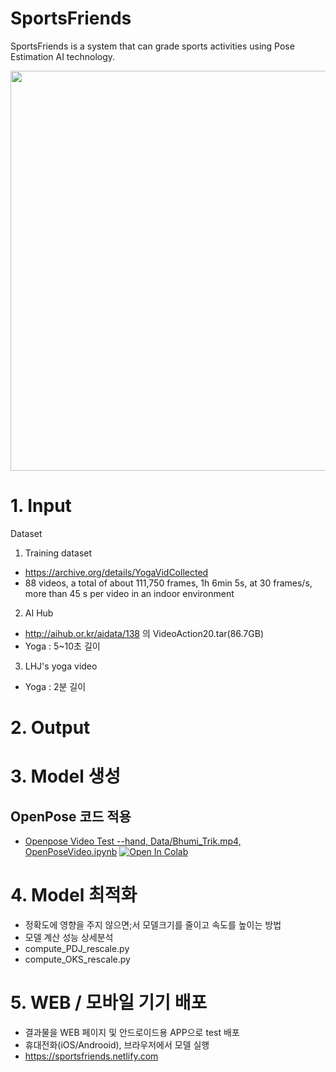 # SportsFriends
SportsFriends is a system that can grade sports activities using Pose Estimation AI technology.

<p align="center">
  <img src="Docs/AIFlex9.gif" width="640"/>
</p>

# 1. Input
Dataset 
1) Training dataset 
-	https://archive.org/details/YogaVidCollected 
-	88 videos, a total of about 111,750 frames, 1h 6min 5s, at 30 frames/s, more than 45 s per video in an indoor environment 
2) AI Hub
- http://aihub.or.kr/aidata/138 의 VideoAction20.tar(86.7GB)
- Yoga : 5~10초 길이
3) LHJ's yoga video 
- Yoga : 2분 길이

# 2. Output

# 3. Model 생성

## OpenPose 코드 적용 
- [Openpose Video Test --hand, Data/Bhumi_Trik.mp4, OpenPoseVideo.ipynb](OpenPoseVideo.ipynb)
  [![Open In Colab](https://colab.research.google.com/assets/colab-badge.svg)](https://colab.research.google.com/github//AI-FLEX-9/SportsFriends/blob/master/Code/OpenPoseVideo.ipynb)


# 4. Model 최적화
- 정확도에 영향을 주지 않으면;서 모델크기를 줄이고 속도를 높이는 방법
- 모델 계산 성능 상세분석
- compute_PDJ_rescale.py
- compute_OKS_rescale.py


# 5. WEB / 모바일 기기 배포 
 - 결과물을 WEB 페이지 및 안드로이드용 APP으로 test 배포 
 - 휴대전화(iOS/Androoid), 브라우저에서 모델 실행
 - https://sportsfriends.netlify.com
